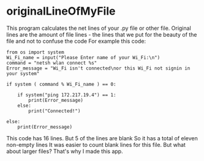 # originalLineOfMyFile
This program calculates the net lines of your .py file or other file.
Original lines are the amount of file lines - the lines that we put for the beauty of the file and not to confuse the code
For example this code:

    from os import system
    Wi_Fi_name = input("Please Enter name of your Wi_Fi:\n")
    command = "netsh wlan connect %s"
    Error_message = "Wi_Fi isn't connected\nor this Wi_Fi not signin in your system"

    if system ( command % Wi_Fi_name ) == 0:

        if system("ping 172.217.19.4") == 1:
            print(Error_message)
        else:
            print("Connected!")

    else:
        print(Error_message)

>>>
This code has 16 lines. But 5 of the lines are blank
So it has a total of eleven non-empty lines
It was easier to count blank lines for this file. But what about larger files? That's why I made this app.
